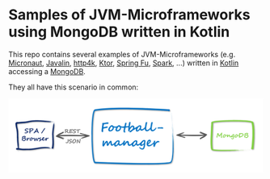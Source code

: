# Samples of JVM-Microframeworks using MongoDB written in Kotlin
This repo contains several examples of JVM-Microframeworks (e.g. [Micronaut](https://micronaut.io/), 
[Javalin](https://javalin.io/), [http4k](https://www.http4k.org/), [Ktor](https://ktor.io/), 
[Spring Fu](https://github.com/spring-projects/spring-fu), 
[Spark](http://sparkjava.com/), ...) written in [Kotlin](https://kotlinlang.org/) accessing a 
[MongoDB](https://www.mongodb.com/).

They all have this scenario in common:

![Scenario](microframeworks-kotlin-mongodb.png)


